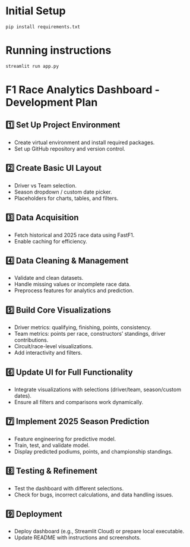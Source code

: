 # Initial Setup
```
pip install requirements.txt
```

# Running instructions
```
streamlit run app.py
```

# F1 Race Analytics Dashboard - Development Plan

## 1️⃣ Set Up Project Environment
- Create virtual environment and install required packages.
- Set up GitHub repository and version control.

## 2️⃣ Create Basic UI Layout
- Driver vs Team selection.
- Season dropdown / custom date picker.
- Placeholders for charts, tables, and filters.

## 3️⃣ Data Acquisition
- Fetch historical and 2025 race data using FastF1.
- Enable caching for efficiency.

## 4️⃣ Data Cleaning & Management
- Validate and clean datasets.
- Handle missing values or incomplete race data.
- Preprocess features for analytics and prediction.

## 5️⃣ Build Core Visualizations
- Driver metrics: qualifying, finishing, points, consistency.
- Team metrics: points per race, constructors’ standings, driver contributions.
- Circuit/race-level visualizations.
- Add interactivity and filters.

## 6️⃣ Update UI for Full Functionality
- Integrate visualizations with selections (driver/team, season/custom dates).
- Ensure all filters and comparisons work dynamically.

## 7️⃣ Implement 2025 Season Prediction
- Feature engineering for predictive model.
- Train, test, and validate model.
- Display predicted podiums, points, and championship standings.

## 8️⃣ Testing & Refinement
- Test the dashboard with different selections.
- Check for bugs, incorrect calculations, and data handling issues.

## 9️⃣ Deployment
- Deploy dashboard (e.g., Streamlit Cloud) or prepare local executable.
- Update README with instructions and screenshots.
